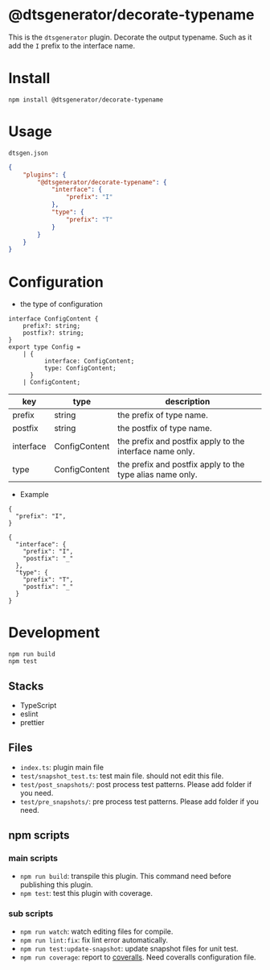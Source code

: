 # @dtsgenerator/decorate-typename

This is the `dtsgenerator` plugin.
Decorate the output typename.
Such as it add the `I` prefix to the interface name.

# Install

```
npm install @dtsgenerator/decorate-typename
```

# Usage

`dtsgen.json`
```json
{
    "plugins": {
        "@dtsgenerator/decorate-typename": {
            "interface": {
                "prefix": "I"
            },
            "type": {
                "prefix": "T"
            }
        }
    }
}
```

# Configuration

- the type of configuration
```
interface ConfigContent {
    prefix?: string;
    postfix?: string;
}
export type Config =
    | {
          interface: ConfigContent;
          type: ConfigContent;
      }
    | ConfigContent;
```

| key | type | description |
|-----|------|-------------|
| prefix | string | the prefix of type name. |
| postfix | string | the postfix of type name. |
| interface | ConfigContent | the prefix and postfix apply to the interface name only. |
| type | ConfigContent | the prefix and postfix apply to the type alias name only. |


- Example
```
{
  "prefix": "I",
}
```

```
{
  "interface": {
    "prefix": "I",
    "postfix": "_"
  },
  "type": {
    "prefix": "T",
    "postfix": "_"
  }
}
```


# Development

```
npm run build
npm test
```

## Stacks

- TypeScript
- eslint
- prettier

## Files

- `index.ts`: plugin main file
- `test/snapshot_test.ts`: test main file. should not edit this file.
- `test/post_snapshots/`: post process test patterns. Please add folder if you need.
- `test/pre_snapshots/`: pre process test patterns. Please add folder if you need.

## npm scripts

### main scripts

- `npm run build`: transpile this plugin. This command need before publishing this plugin.
- `npm test`: test this plugin with coverage.

### sub scripts

- `npm run watch`: watch editing files for compile.
- `npm run lint:fix`: fix lint error automatically.
- `npm run test:update-snapshot`: update snapshot files for unit test.
- `npm run coverage`: report to [coveralls](https://coveralls.io/). Need coveralls configuration file.
